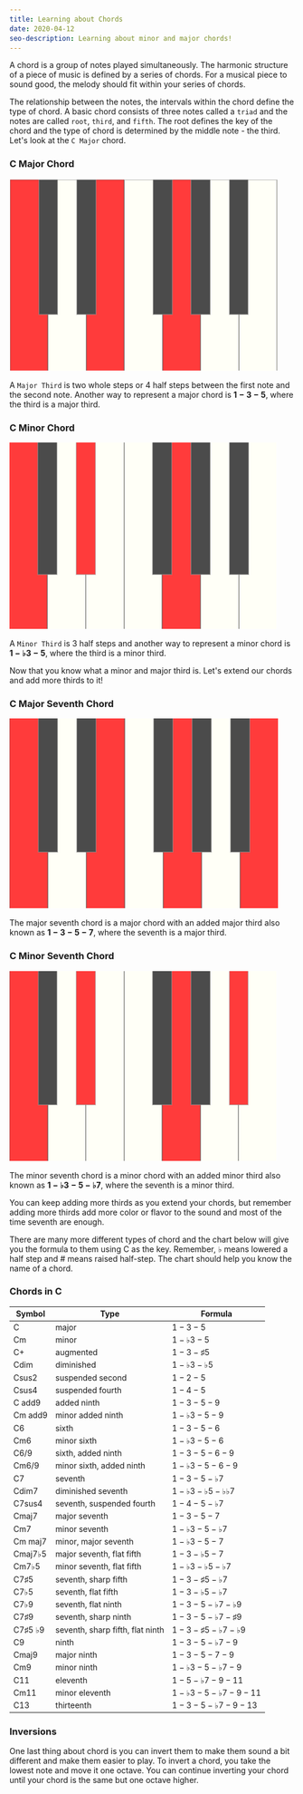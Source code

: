 ```yaml
---
title: Learning about Chords
date: 2020-04-12
seo-description: Learning about minor and major chords!
---
```


A chord is a group of notes played simultaneously. The harmonic structure of a piece of music is defined by a series of chords. For a musical piece to sound good, the melody should fit within your series of chords.

The relationship between the notes, the intervals within the chord define the type of chord. A basic chord consists of three notes called a `triad` and the notes are called `root`, `third`, and `fifth`. The root defines the key of the chord and the type of chord is determined by the middle note - the third. Let's look at the `C Major` chord.

### C Major Chord

![C Major Chord](./c-major-chord.png)

A `Major Third` is two whole steps or 4 half steps between the first note and the second note. Another way to represent a major chord is __$1-3-5$__, where the third is a major third.

### C Minor Chord

![C Minor Chord](./c-minor-chord.png)

A `Minor Third` is 3 half steps and another way to represent a minor chord is __$1-\flat3-5$__, where the third is a minor third.

Now that you know what a minor and major third is. Let's extend our chords and add more thirds to it!

### C Major Seventh Chord

![Cmaj7 Chord](./c-major-7.png)

The major seventh chord is a major chord with an added major third also known as __$1-3-5-7$__, where the seventh is a major third.

### C Minor Seventh Chord

![Cm7 Chord](./c-minor-7.png)

The minor seventh chord is a minor chord with an added minor third also known as __$1-\flat3-5-\flat7$__, where the seventh is a minor third.

You can keep adding more thirds as you extend your chords, but remember adding more thirds add more color or flavor to the sound and most of the time seventh are enough.

There are many more different types of chord and the chart below will give you the formula to them using C as the key. Remember, $\flat$ means lowered a half step and # means raised half-step. The chart should help you know the name of a chord.

### Chords in C

| Symbol               | Type                             | Formula                       |
| -------------------- | -------------------------------- | ----------------------------- |
| C                    | major                            | $1-3-5$                       |
| Cm                   | minor                            | $1-\flat3-5$                  |
| C+                   | augmented                        | $1-3-\sharp5$                 |
| Cdim                 | diminished                       | $1-\flat3-\flat5$             |
| Csus2                | suspended second                 | $1-2-5$                       |
| Csus4                | suspended fourth                 | $1-4-5$                       |
| C add9               | added ninth                      | $1-3-5-9$                     |
| Cm add9              | minor added ninth                | $1-\flat3-5-9$                |
| C6                   | sixth                            | $1-3-5-6$                     |
| Cm6                  | minor sixth                      | $1-\flat3-5-6$                |
| C6/9                 | sixth, added ninth               | $1-3-5-6-9$                   |
| Cm6/9                | minor sixth, added ninth         | $1-\flat3-5-6-9$              |
| C7                   | seventh                          | $1-3-5-\flat7$                |
| Cdim7                | diminished seventh               | $1-\flat3-\flat5-\flat\flat7$ |
| C7sus4               | seventh, suspended fourth        | $1-4-5-\flat7$                |
| Cmaj7                | major seventh                    | $1-3-5-7$                     |
| Cm7                  | minor seventh                    | $1-\flat3-5-\flat7$           |
| Cm maj7              | minor, major seventh             | $1-\flat3-5-7$                |
| Cmaj7$\flat$5        | major seventh, flat fifth        | $1-3-\flat5-7$                |
| Cm7$\flat$5          | minor seventh, flat fifth        | $1-\flat3-\flat5-\flat7$      |
| C7$\sharp$5          | seventh, sharp fifth             | $1-3-\sharp5-\flat7$          |
| C7$\flat$5           | seventh, flat fifth              | $1-3-\flat5-\flat7$           |
| C7$\flat$9           | seventh, flat ninth              | $1-3-5-\flat7-\flat9$         |
| C7$\sharp$9          | seventh, sharp ninth             | $1-3-5-\flat7-\sharp9$        |
| C7$\sharp$5 $\flat$9 | seventh, sharp fifth, flat ninth | $1-3-\sharp5-\flat7-\flat9$   |
| C9                   | ninth                            | $1-3-5-\flat7-9$              |
| Cmaj9                | major ninth                      | $1-3-5-7-9$                   |
| Cm9                  | minor ninth                      | $1-\flat3-5-\flat7-9$         |
| C11                  | eleventh                         | $1-5-\flat7-9-11$             |
| Cm11                 | minor eleventh                   | $1-\flat3-5-\flat7-9-11$      |
| C13                  | thirteenth                       | $1-3-5-\flat7-9-13$           |

### Inversions

One last thing about chord is you can invert them to make them sound a bit different and make them easier to play. To invert a chord, you take the lowest note and move it one octave. You can continue inverting your chord until your chord is the same but one octave higher.
